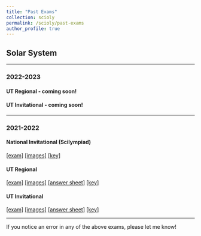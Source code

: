 ```yaml
---
title: "Past Exams"
collection: scioly
permalink: /scioly/past-exams
author_profile: true
---
```


## Solar System

----

### 2022-2023

#### UT Regional - coming soon!

#### UT Invitational - coming soon!

----

### 2021-2022

#### National Invitational (Scilympiad)

[[exam]](/files/scioly/past-exams/21-22-NatInv/SS-Exam.pdf)
[[images]](/files/scioly/past-exams/21-22-NatInv/SS-Images.pdf)
[[key]](/files/scioly/past-exams/21-22-NatInv/SS-Key.pdf)

#### UT Regional

[[exam]](/files/scioly/past-exams/21-22-UTReg/SS-Exam.pdf)
[[images]](/files/scioly/past-exams/21-22-UTReg/SS-Images.pdf)
[[answer sheet]](/files/scioly/past-exams/21-22-UTReg/SS-AnsSheet.pdf)
[[key]](/files/scioly/past-exams/21-22-UTReg/SS-Key.pdf)

#### UT Invitational

[[exam]](/files/scioly/past-exams/21-22-UTInv/SS-Exam.pdf)
[[images]](/files/scioly/past-exams/21-22-UTInv/SS-Images.pdf)
[[answer sheet]](/files/scioly/past-exams/21-22-UTInv/SS-AnsSheet.pdf)
[[key]](/files/scioly/past-exams/21-22-UTInv/SS-Key.pdf)

----

If you notice an error in any of the above exams, please let me know!
